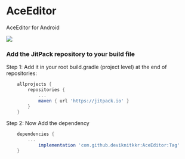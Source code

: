 # AceEditor
AceEditor for Android

[![](https://jitpack.io/v/deviknitkkr/AceEditor.svg)](https://jitpack.io/#deviknitkkr/AceEditor)


### Add the JitPack repository to your build file 
Step 1: Add it in your root build.gradle (project level) at the end of repositories:
```gradle
	allprojects {
		repositories {
			...
			maven { url 'https://jitpack.io' }
		}
	}
```
	
Step 2: Now Add the dependency
```gradle
	dependencies {
		...
	        implementation 'com.github.deviknitkkr:AceEditor:Tag'
	}
```
  
